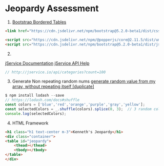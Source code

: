 # Jeopardy Assessment

1. [Bootstrap Bordered Tables](https://getbootstrap.com/docs/4.0/content/tables/)

```html
<link href="https://cdn.jsdelivr.net/npm/bootstrap@5.2.0-beta1/dist/css/bootstrap.min.css" rel="stylesheet" integrity="sha384-0evHe/X+R7YkIZDRvuzKMRqM+OrBnVFBL6DOitfPri4tjfHxaWutUpFmBp4vmVor" crossorigin="anonymous">

<script src="https://cdn.jsdelivr.net/npm/@popperjs/core@2.11.5/dist/umd/popper.min.js" integrity="sha384-Xe+8cL9oJa6tN/veChSP7q+mnSPaj5Bcu9mPX5F5xIGE0DVittaqT5lorf0EI7Vk" crossorigin="anonymous"></script>
<script src="https://cdn.jsdelivr.net/npm/bootstrap@5.2.0-beta1/dist/js/bootstrap.min.js" integrity="sha384-kjU+l4N0Yf4ZOJErLsIcvOU2qSb74wXpOhqTvwVx3OElZRweTnQ6d31fXEoRD1Jy" crossorigin="anonymous"></script>
```

2. 
[jService Documentation](https://jservice.io/)
[jService API Help](https://www.reddit.com/r/javascript/comments/2q6kbz/jservice_108000_trivia_questions/)
```js
// http://jservice.io/api/categories?count=100
```

3. Generate Non repeating random nums
[generate random value from my array, without repeating itself [duplicate]](https://stackoverflow.com/questions/27431187/cannot-find-module-lodash)
```js
$ npm install lodash --save
// https://lodash.com/docs#shuffle
const colors = ['blue','red','orange','purple','gray','yellow'];
const selectedColors = _.shuffle(colors).splice(0, 3);  // 3 random colors
console.log(selectedColors);
```

4. HTML Framework
```html
<h1 class="h1 text-center m-3">Kenneth's Jeopardy</h1>
<div class="container">
<table id="jeopardy">
    <thead></thead>
    <tbody></tbody>
</table>
</div>
```